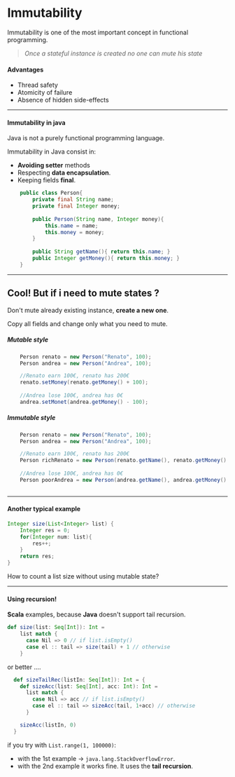 # Immutability
Immutability is one of the most important concept in functional programming.

>*Once a stateful instance is created no one can mute his state*
 
#### Advantages
- Thread safety
- Atomicity of failure
- Absence of hidden side-effects

---
#### Immutability in java
Java is not a purely functional programming language.
  
Immutability in Java consist in:
 - **Avoiding setter** methods
 - Respecting **data encapsulation**.
 - Keeping fields **final**.  

```java
    public class Person{
        private final String name;
        private final Integer money;
    
        public Person(String name, Integer money){
            this.name = name;
            this.money = money;
        }    
        
        public String getName(){ return this.name; }    
        public Integer getMoney(){ return this.money; }    
    }   
```

---
## Cool! But if i need to mute states ?

Don't mute already existing instance, **create a new one**.

Copy all fields and change only what you need to mute.

##### Mutable style
```java
    Person renato = new Person("Renato", 100);
    Person andrea = new Person("Andrea", 100);

    //Renato earn 100€, renato has 200€
    renato.setMoney(renato.getMoney() + 100);
    
    //Andrea lose 100€, andrea has 0€
    andrea.setMonet(andrea.getMoney() - 100);     
```

##### Immutable style
```java
    Person renato = new Person("Renato", 100);
    Person andrea = new Person("Andrea", 100);

    //Renato earn 100€, renato has 200€
    Person richRenato = new Person(renato.getName(), renato.getMoney() + 100);
    
    //Andrea lose 100€, andrea has 0€
    Person poorAndrea = new Person(andrea.getName(), andrea.getMoney() - 100);
     
```

---
#### Another typical example

```java
Integer size(List<Integer> list) {
    Integer res = 0;
    for(Integer num: list){
        res++;
    }   
    return res;
}
```
How to count a list size without using mutable state? 

---
#### Using recursion! 

**Scala** examples, because **Java** doesn't support tail recursion.

```scala
def size(list: Seq[Int]): Int =
    list match {
      case Nil => 0 // if list.isEmpty()
      case el :: tail => size(tail) + 1 // otherwise
    }
```

or better ....

```scala
  def sizeTailRec(listIn: Seq[Int]): Int = {
    def sizeAcc(list: Seq[Int], acc: Int): Int =
      list match {
        case Nil => acc // if list.isEmpty()
        case el :: tail => sizeAcc(tail, 1+acc) // otherwise
      }

    sizeAcc(listIn, 0)
  }
```

if you try with `List.range(1, 100000)`:
* with the 1st example -> `java.lang.StackOverflowError`.
* with the 2nd example it works fine. It uses the **tail recursion**.